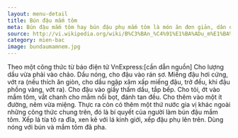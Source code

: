 ```yaml
---
layout: menu-detail
title: Bún đậu mắm tôm
meta: Bún đậu mắm tôm hay bún đậu phụ mắm tôm là món ăn đơn giản, dân dã trong ẩm thực miền Bắc Việt Nam.
source: http://vi.wikipedia.org/wiki/B%C3%BAn_%C4%91%E1%BA%ADu_m%E1%BA%AFm_t%C3%B4m
category: mien-bac
image: bundaumamnem.jpg
---
```


Theo một công thức từ báo điện tử VnExpress:[cần dẫn nguồn]
Cho lượng dầu vừa phải vào chảo. Dầu nóng, cho đậu vào rán sơ. Miếng đậu hơi cứng, vớt ra (nếu thích ăn giòn, cho dầu ngập xâm xấp miếng đậu, trở đều, khi đậu phồng vàng, vớt ra). Cho đậu vào giấy thấm dầu, tắp bếp.
Cho tỏi, ớt vào mắm tôm, vắt chanh cho mắm nổi bọt, đánh tan đều. Cho thêm vào một ít đường, nêm vừa miệng. Thực ra còn có thêm một thứ nước gia vị khác ngoài những công thức chung trên, đó là bí quyết của người làm bún đậu mắm tôm.
Xếp lá tía tô ra đĩa, xen kẽ với lá kinh giới, xếp đậu phụ lên trên. Dùng nóng với bún và mắm tôm đã pha.